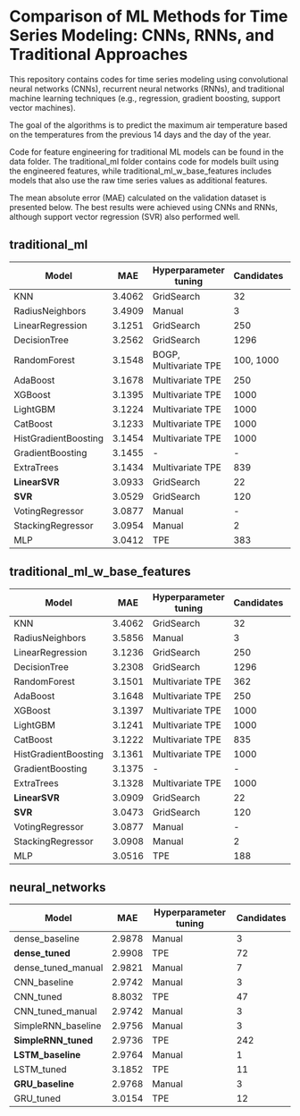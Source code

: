 # Comparison of ML Methods for Time Series Modeling: CNNs, RNNs, and Traditional Approaches

This repository contains codes for time series modeling using convolutional neural networks (CNNs), recurrent neural networks (RNNs), and traditional machine learning techniques (e.g., regression, gradient boosting, support vector machines).

The goal of the algorithms is to predict the maximum air temperature based on the temperatures from the previous 14 days and the day of the year.

Code for feature engineering for traditional ML models can be found in the data folder. The traditional_ml folder contains code for models built using the engineered features, while traditional_ml_w_base_features includes models that also use the raw time series values as additional features.

The mean absolute error (MAE) calculated on the validation dataset is presented below. The best results were achieved using CNNs and RNNs, although support vector regression (SVR) also performed well.


## traditional_ml

| Model               | MAE   | Hyperparameter tuning     | Candidates | CV-folds |
|--------------------|--------|--------------------------|------------|----------|
| KNN                 | 3.4062 | GridSearch               | 32         | 5        |
| RadiusNeighbors     | 3.4909 | Manual                   | 3          | -        |
| LinearRegression    | 3.1251 | GridSearch               | 250        | 5        |
| DecisionTree        | 3.2562 | GridSearch               | 1296       | 5        |
| RandomForest        | 3.1548 | BOGP, Multivariate TPE   | 100, 1000  | 3        |
| AdaBoost            | 3.1678 | Multivariate TPE         | 250        | 3        |
| XGBoost             | 3.1395 | Multivariate TPE         | 1000       | 3        |
| LightGBM            | 3.1224 | Multivariate TPE         | 1000       | 3        |
| CatBoost            | 3.1233 | Multivariate TPE         | 1000       | 3        |
| HistGradientBoosting| 3.1454 | Multivariate TPE         | 1000       | 3        |
| GradientBoosting    | 3.1455 | -                        | -          | -        |
| ExtraTrees          | 3.1434 | Multivariate TPE         | 839        | 3        |
| **LinearSVR**       | 3.0933 | GridSearch               | 22         | 5        |
| **SVR**             | 3.0529 | GridSearch               | 120        | 5        |
| VotingRegressor     | 3.0877 | Manual                   | -          | -        |
| StackingRegressor   | 3.0954 | Manual                   | 2          | -        |
| MLP                 | 3.0412 | TPE                      | 383        | -        |

## traditional_ml_w_base_features

| Model               | MAE   | Hyperparameter tuning     | Candidates | CV-folds |
|--------------------|--------|--------------------------|------------|----------|
| KNN                 | 3.4062 | GridSearch               | 32         | 5        |
| RadiusNeighbors     | 3.5856 | Manual                   | 3          | -        |
| LinearRegression    | 3.1236 | GridSearch               | 250        | 5        |
| DecisionTree        | 3.2308 | GridSearch               | 1296       | 5        |
| RandomForest        | 3.1501 | Multivariate TPE         | 362        | 3        |
| AdaBoost            | 3.1648 | Multivariate TPE         | 250        | 3        |
| XGBoost             | 3.1397 | Multivariate TPE         | 1000       | 3        |
| LightGBM            | 3.1241 | Multivariate TPE         | 1000       | 3        |
| CatBoost            | 3.1222 | Multivariate TPE         | 835        | 3        |
| HistGradientBoosting| 3.1361 | Multivariate TPE         | 1000       | 3        |
| GradientBoosting    | 3.1375 | -                        | -          | -        |
| ExtraTrees          | 3.1328 | Multivariate TPE         | 1000       | 3        |
| **LinearSVR**       | 3.0909 | GridSearch               | 22         | 5        |
| **SVR**             | 3.0473 | GridSearch               | 120        | 5        |
| VotingRegressor     | 3.0877 | Manual                   | -          | -        |
| StackingRegressor   | 3.0908 | Manual                   | 2          | -        |
| MLP                 | 3.0516 | TPE                      | 188        | -        |

## neural_networks

| Model               | MAE   | Hyperparameter tuning     | Candidates |
|--------------------|--------|--------------------------|------------|
| dense_baseline      | 2.9878 | Manual                   | 3          |
| **dense_tuned**     | 2.9908 | TPE                      | 72         |
| dense_tuned_manual  | 2.9821 | Manual                   | 7          |
| CNN_baseline        | 2.9742 | Manual                   | 3          |
| CNN_tuned           | 8.8032 | TPE                      | 47         |
| CNN_tuned_manual    | 2.9742 | Manual                   | 3          |
| SimpleRNN_baseline  | 2.9756 | Manual                   | 3          |
| **SimpleRNN_tuned** | 2.9736 | TPE                      | 242        |
| **LSTM_baseline**   | 2.9764 | Manual                   | 1          |
| LSTM_tuned          | 3.1852 | TPE                      | 11         |
| **GRU_baseline**    | 2.9768 | Manual                   | 3          |
| GRU_tuned           | 3.0154 | TPE                      | 12         |